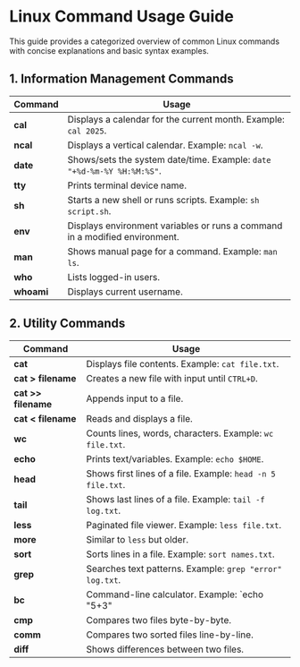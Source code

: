 # Linux Command Usage Guide

This guide provides a categorized overview of common Linux commands with concise explanations and basic syntax examples.

## 1. Information Management Commands
| Command | Usage |
|---------|-------|
| **cal** | Displays a calendar for the current month. Example: `cal 2025`. |
| **ncal** | Displays a vertical calendar. Example: `ncal -w`. |
| **date** | Shows/sets the system date/time. Example: `date "+%d-%m-%Y %H:%M:%S"`. |
| **tty** | Prints terminal device name. |
| **sh** | Starts a new shell or runs scripts. Example: `sh script.sh`. |
| **env** | Displays environment variables or runs a command in a modified environment. |
| **man** | Shows manual page for a command. Example: `man ls`. |
| **who** | Lists logged-in users. |
| **whoami** | Displays current username. |


## 2. Utility Commands
| Command | Usage |
|---------|-------|
| **cat** | Displays file contents. Example: `cat file.txt`. |
| **cat > filename** | Creates a new file with input until `CTRL+D`. |
| **cat >> filename** | Appends input to a file. |
| **cat < filename** | Reads and displays a file. |
| **wc** | Counts lines, words, characters. Example: `wc file.txt`. |
| **echo** | Prints text/variables. Example: `echo $HOME`. |
| **head** | Shows first lines of a file. Example: `head -n 5 file.txt`. |
| **tail** | Shows last lines of a file. Example: `tail -f log.txt`. |
| **less** | Paginated file viewer. Example: `less file.txt`. |
| **more** | Similar to `less` but older. |
| **sort** | Sorts lines in a file. Example: `sort names.txt`. |
| **grep** | Searches text patterns. Example: `grep "error" log.txt`. |
| **bc** | Command-line calculator. Example: `echo "5+3" | bc`. |
| **cmp** | Compares two files byte-by-byte. |
| **comm** | Compares two sorted files line-by-line. |
| **diff** | Shows differences between two files. |
